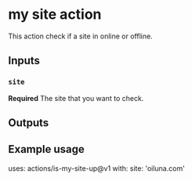 # my site action

This action check if a site in online or offline.

## Inputs

### `site`

**Required** The site that you want to check.

## Outputs

## Example usage

uses: actions/is-my-site-up@v1
with:
site: 'oiluna.com'
